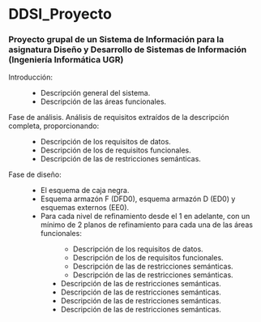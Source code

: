 # DDSI_Proyecto
### Proyecto grupal de un Sistema de Información para la asignatura Diseño y Desarrollo de Sistemas de Información (Ingeniería Informática UGR)

<dl>
  <dt> Introducción: </dt>
  <dd><ul>
    <li> Descripción general del sistema. </li>
    <li> Descripción de las áreas funcionales. </li>
  </ul> <dd>
  <dt> Fase de análisis. Análisis de requisitos extraídos de la descripción completa, proporcionando: </dt>
  <dd><ul>
    <li> Descripción de los requisitos de datos. </li>
    <li> Descripción de los de requisitos funcionales. </li>
    <li> Descripción de las de restricciones semánticas. </li>
  </ul> <dd>
  <dt> Fase de diseño: </dt>
  <dd><ul>
    <li> El esquema de caja negra. </li>
    <li> Esquema armazón F (DFD0), esquema armazón D (ED0) y esquemas externos (EE0). </li>
    <li> Para cada nivel de refinamiento desde el 1 en adelante, con un mínimo de 2 planos de refinamiento para cada una de las áreas funcionales: </li>
    <dd><ul>
      <li> Descripción de los requisitos de datos. </li>
      <li> Descripción de los de requisitos funcionales. </li>
      <li> Descripción de las de restricciones semánticas. </li>
      <li> Descripción de las de restricciones semánticas. </li>
    </ul> <dd>
    <li> Descripción de las de restricciones semánticas. </li>
    <li> Descripción de las de restricciones semánticas. </li>
    <li> Descripción de las de restricciones semánticas. </li>
    <li> Descripción de las de restricciones semánticas. </li>
  </ul> <dd>
</dl>
    
